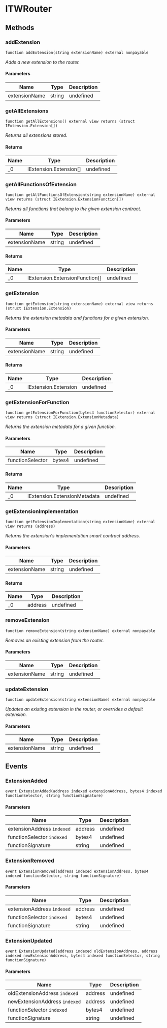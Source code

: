 # ITWRouter









## Methods

### addExtension

```solidity
function addExtension(string extensionName) external nonpayable
```



*Adds a new extension to the router.*

#### Parameters

| Name | Type | Description |
|---|---|---|
| extensionName | string | undefined |

### getAllExtensions

```solidity
function getAllExtensions() external view returns (struct IExtension.Extension[])
```



*Returns all extensions stored.*


#### Returns

| Name | Type | Description |
|---|---|---|
| _0 | IExtension.Extension[] | undefined |

### getAllFunctionsOfExtension

```solidity
function getAllFunctionsOfExtension(string extensionName) external view returns (struct IExtension.ExtensionFunction[])
```



*Returns all functions that belong to the given extension contract.*

#### Parameters

| Name | Type | Description |
|---|---|---|
| extensionName | string | undefined |

#### Returns

| Name | Type | Description |
|---|---|---|
| _0 | IExtension.ExtensionFunction[] | undefined |

### getExtension

```solidity
function getExtension(string extensionName) external view returns (struct IExtension.Extension)
```



*Returns the extension metadata and functions for a given extension.*

#### Parameters

| Name | Type | Description |
|---|---|---|
| extensionName | string | undefined |

#### Returns

| Name | Type | Description |
|---|---|---|
| _0 | IExtension.Extension | undefined |

### getExtensionForFunction

```solidity
function getExtensionForFunction(bytes4 functionSelector) external view returns (struct IExtension.ExtensionMetadata)
```



*Returns the extension metadata for a given function.*

#### Parameters

| Name | Type | Description |
|---|---|---|
| functionSelector | bytes4 | undefined |

#### Returns

| Name | Type | Description |
|---|---|---|
| _0 | IExtension.ExtensionMetadata | undefined |

### getExtensionImplementation

```solidity
function getExtensionImplementation(string extensionName) external view returns (address)
```



*Returns the extension&#39;s implementation smart contract address.*

#### Parameters

| Name | Type | Description |
|---|---|---|
| extensionName | string | undefined |

#### Returns

| Name | Type | Description |
|---|---|---|
| _0 | address | undefined |

### removeExtension

```solidity
function removeExtension(string extensionName) external nonpayable
```



*Removes an existing extension from the router.*

#### Parameters

| Name | Type | Description |
|---|---|---|
| extensionName | string | undefined |

### updateExtension

```solidity
function updateExtension(string extensionName) external nonpayable
```



*Updates an existing extension in the router, or overrides a default extension.*

#### Parameters

| Name | Type | Description |
|---|---|---|
| extensionName | string | undefined |



## Events

### ExtensionAdded

```solidity
event ExtensionAdded(address indexed extensionAddress, bytes4 indexed functionSelector, string functionSignature)
```





#### Parameters

| Name | Type | Description |
|---|---|---|
| extensionAddress `indexed` | address | undefined |
| functionSelector `indexed` | bytes4 | undefined |
| functionSignature  | string | undefined |

### ExtensionRemoved

```solidity
event ExtensionRemoved(address indexed extensionAddress, bytes4 indexed functionSelector, string functionSignature)
```





#### Parameters

| Name | Type | Description |
|---|---|---|
| extensionAddress `indexed` | address | undefined |
| functionSelector `indexed` | bytes4 | undefined |
| functionSignature  | string | undefined |

### ExtensionUpdated

```solidity
event ExtensionUpdated(address indexed oldExtensionAddress, address indexed newExtensionAddress, bytes4 indexed functionSelector, string functionSignature)
```





#### Parameters

| Name | Type | Description |
|---|---|---|
| oldExtensionAddress `indexed` | address | undefined |
| newExtensionAddress `indexed` | address | undefined |
| functionSelector `indexed` | bytes4 | undefined |
| functionSignature  | string | undefined |



